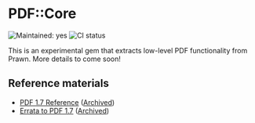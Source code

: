 # PDF::Core

![Maintained: yes](https://img.shields.io/badge/maintained-yes-brightgreen.svg)
![CI status](https://github.com/prawnpdf/pdf-core/workflows/CI/badge.svg)

This is an experimental gem that extracts low-level PDF functionality from
Prawn. More details to come soon!

## Reference materials

* [PDF 1.7 Reference][1] ([Archived][2])
* [Errata to PDF 1.7][3] ([Archived][4])


[1]: https://www.adobe.com/content/dam/acom/en/devnet/acrobat/pdfs/pdf_reference_1-7.pdf
[2]: https://web.archive.org/web/20201017140206/https://www.adobe.com/content/dam/acom/en/devnet/acrobat/pdfs/pdf_reference_1-7.pdf
[3]: https://www.adobe.com/content/dam/acom/en/devnet/pdf/pdf_reference_archive/pdf_17_errata.pdf
[4]: https://web.archive.org/web/20201003180303/https://www.adobe.com/content/dam/acom/en/devnet/pdf/pdf_reference_archive/pdf_17_errata.pdf
